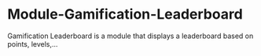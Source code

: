Module-Gamification-Leaderboard
===============================

Gamification Leaderboard is a module that displays a leaderboard based on points, levels,...
